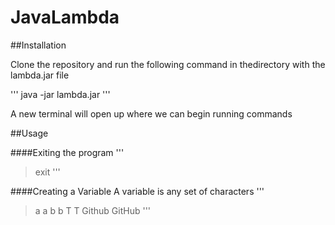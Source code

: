 # JavaLambda

##Installation

Clone the repository and run the following command in thedirectory with the lambda.jar file

'''
java -jar lambda.jar
'''

A new terminal will open up where we can begin running commands

##Usage

####Exiting the program
'''
> exit
'''

####Creating a Variable
A variable is any set of characters
'''
> a
a
> b
b 
> T
T
> Github
GitHub
'''
